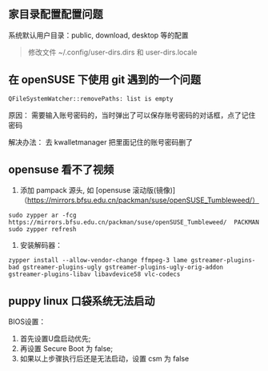 

<h2 class = 'auto-sort'>家目录配置配置问题</h2>

系统默认用户目录：public, download, desktop 等的配置
>修改文件 ~/.config/user-dirs.dirs 和 user-dirs.locale

<h2 class = 'auto-sort'>在 openSUSE 下使用 git 遇到的一个问题 </h2>

```bash
QFileSystemWatcher::removePaths: list is empty 
```
原因： 需要输入账号密码的，当时弹出了可以保存账号密码的对话框，点了记住密码

解决办法： 去 kwalletmanager 把里面记住的账号密码删了




<h2 class = 'auto-sort'>opensuse 看不了视频</h2>

1. 添加 pampack 源头, 如 [opensuse 滚动版(镜像)]（https://mirrors.bfsu.edu.cn/packman/suse/openSUSE_Tumbleweed/）
```
sudo zypper ar -fcg https://mirrors.bfsu.edu.cn/packman/suse/openSUSE_Tumbleweed/  PACKMAN
sudo zypper refresh

```

1. 安装解码器：
```
zypper install --allow-vendor-change ffmpeg-3 lame gstreamer-plugins-bad gstreamer-plugins-ugly gstreamer-plugins-ugly-orig-addon gstreamer-plugins-libav libavdevice58 vlc-codecs

```



<h2 class = 'auto-sort'>puppy linux 口袋系统无法启动</h2>


BIOS设置：
1. 首先设置U盘启动优先;
1. 再设置 Secure Boot 为 false;
1. 如果以上步骤执行后还是无法启动，设置 csm 为 false


